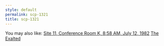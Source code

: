 ```yaml
---
style: default
permalink: scp-1321
title: scp-1321
---
```

You may also like:
[Site 11, Conference Room K, 8:58 AM, July 12, 1982](http://scp-wiki.net/nope-not-typing-all-that)
[The Exalted](http://scp-wiki.net/the-exalted)